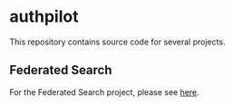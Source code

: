 # authpilot
This repository contains source code for several projects.

## Federated Search
For the Federated Search project, please see [here](federated_search/README.md).